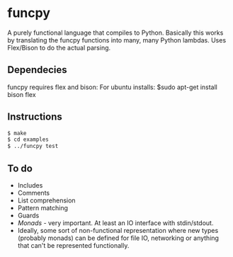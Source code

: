 
# funcpy
A purely functional language that compiles to Python. Basically this works by translating the funcpy functions into many, many Python lambdas. Uses Flex/Bison to do the actual parsing.

## Dependecies
funcpy requires flex and bison:
  For ubuntu installs:
  $sudo apt-get install bison flex

## Instructions
```bash
$ make
$ cd examples
$ ../funcpy test
```

## To do
* Includes
* Comments
* List comprehension
* Pattern matching
* Guards
* *Monads* - very important. At least an IO interface with stdin/stdout.
* Ideally, some sort of non-functional representation where new types (probably monads) can be defined for file IO, networking or anything that can't be represented functionally.
